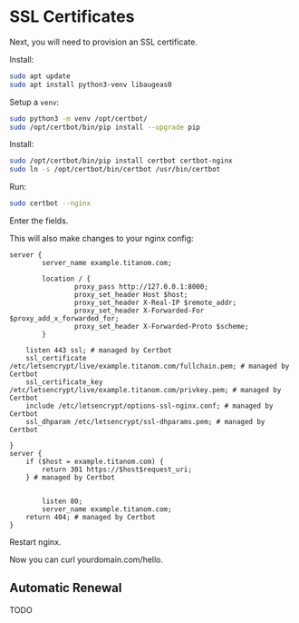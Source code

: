 # SSL Certificates

Next, you will need to provision an SSL certificate.

Install:

```sh
sudo apt update
sudo apt install python3-venv libaugeas0
```

Setup a `venv`:

```sh
sudo python3 -m venv /opt/certbot/
sudo /opt/certbot/bin/pip install --upgrade pip
```

Install:

```sh
sudo /opt/certbot/bin/pip install certbot certbot-nginx
sudo ln -s /opt/certbot/bin/certbot /usr/bin/certbot
```

Run:

```sh
sudo certbot --nginx
```

Enter the fields.

This will also make changes to your nginx config:

```
server {
        server_name example.titanom.com;

        location / {
                proxy_pass http://127.0.0.1:8000;
                proxy_set_header Host $host;
                proxy_set_header X-Real-IP $remote_addr;
                proxy_set_header X-Forwarded-For $proxy_add_x_forwarded_for;
                proxy_set_header X-Forwarded-Proto $scheme;
        }

    listen 443 ssl; # managed by Certbot
    ssl_certificate /etc/letsencrypt/live/example.titanom.com/fullchain.pem; # managed by Certbot
    ssl_certificate_key /etc/letsencrypt/live/example.titanom.com/privkey.pem; # managed by Certbot
    include /etc/letsencrypt/options-ssl-nginx.conf; # managed by Certbot
    ssl_dhparam /etc/letsencrypt/ssl-dhparams.pem; # managed by Certbot

}
server {
    if ($host = example.titanom.com) {
        return 301 https://$host$request_uri;
    } # managed by Certbot


        listen 80;
        server_name example.titanom.com;
    return 404; # managed by Certbot
}
```

Restart nginx.

Now you can curl yourdomain.com/hello.

## Automatic Renewal

TODO
